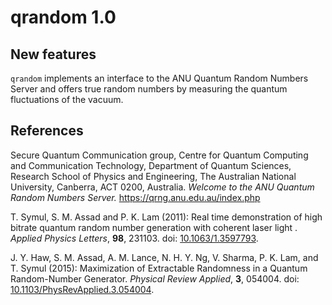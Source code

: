 # qrandom 1.0
## New features

`qrandom` implements an interface to the ANU Quantum Random Numbers Server and offers true random numbers by measuring the quantum fluctuations of the vacuum.

## References
  Secure Quantum Communication group,
  Centre for Quantum Computing and Communication Technology,
  Department of Quantum Sciences,
  Research School of Physics and Engineering,
  The Australian National University, Canberra, ACT 0200, Australia.
  *Welcome to the ANU Quantum Random Numbers Server.*
  https://qrng.anu.edu.au/index.php
  
  T. Symul, S. M. Assad and P. K. Lam (2011):
  Real time demonstration of high bitrate quantum random number generation with coherent laser light .
  *Applied Physics Letters*, **98**, 231103.
  doi: [10.1063/1.3597793](https://doi.org/10.1063/1.3597793).
  
  J. Y. Haw, S. M. Assad, A. M. Lance, N. H. Y. Ng, V. Sharma, P. K. Lam, and T. Symul (2015):
  Maximization of Extractable Randomness in a Quantum Random-Number Generator.
  *Physical Review Applied*, **3**, 054004.
  doi: [10.1103/PhysRevApplied.3.054004](https://doi.org/10.1103/PhysRevApplied.3.054004).
